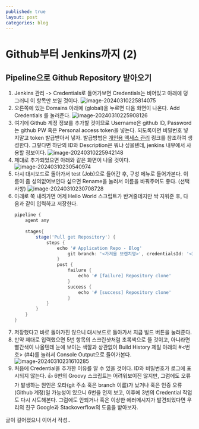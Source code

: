 ```yaml
---
published: true
layout: post
categories: blog
---
```


# Github부터 Jenkins까지 (2)

## Pipeline으로 Github Repository 받아오기

1. Jenkins 관리 -> Credentials로 들어가보면 Credentials는 비어있고 아래에 덩그러니 이 항목만 보일 것이다.
   ![image-20240310225814075](E:\dev\arumlee.github.io\_posts\2024-03-10-CICD-구축-2\image-20240310225814075.png)
2. 오른쪽에 있는 Domains 아래에 (global)을 누르면 다음 화면이 나온다. Add Credentials 를 눌러준다.
   ![image-20240310225908126](E:\dev\arumlee.github.io\_posts\2024-03-10-CICD-구축-2\image-20240310225908126.png)
3. 여기에 Github 계정 정보를 추가할 것이므로 Username은 github ID, Password는 github PW 혹은 Personal access token을 넣는다.
   되도록이면 비밀번호 넣지말고 token 발급받아서 넣자. 발급방법은 [개인용 액세스 관리](https://docs.github.com/ko/authentication/keeping-your-account-and-data-secure/managing-your-personal-access-tokens) 링크를 참조하여 생성한다. 그렇다면 하단의 ID와 Description은 뭐냐 싶을텐데, jenkins 내부에서 사용할 정보이다.
   ![image-20240310225942148](E:\dev\arumlee.github.io\_posts\2024-03-10-CICD-구축-2\image-20240310225942148.png)
4. 제대로 추가되었으면 아래와 같은 화면이 나올 것이다.
   ![image-20240310230540974](E:\dev\arumlee.github.io\_posts\2024-03-10-CICD-구축-2\image-20240310230540974.png)
5. 다시 대시보드로 돌아가서 test (Job)으로 들어간 후, 구성 메뉴로 들어가본다.
    이름이 좀 성의없어보인다 싶으면 Rename을 눌러서 이름을 바꿔주어도 좋다. (선택사항) 
    ![image-20240310230708728](E:\dev\arumlee.github.io\_posts\2024-03-10-CICD-구축-2\image-20240310230708728.png)
6. 아래로 쭉 내려가면 어제 Hello World 스크립트가 반겨줄테지만 싹 지워준 후, 다음과 같이 입력하고 저장한다.
   ```groovy
   pipeline {
       agent any
       
       stages{
           stage('Pull get Repository') {
               steps {
                   echo '# Application Repo - Blog'
                       git branch: '<가져올 브랜치명>', credentialsId: '<3번에서 쓴 credential ID>', url: '<연동할 git 주소: .git으로 끝남>'
                   }
                   post {
                       failure {
                           echo '# [failure] Repository clone'
                       }
                       success {
                           echo '# [success] Repository clone'
                       }
               }
           }
       }
   }
   
   ```
7. 저장했다고 바로 돌아가진 않으니 대시보드로 돌아가서 지금 빌드 버튼을 눌러준다.
8. 만약 제대로 입력했으면 5번 항목의 스크린샷처럼 초록색으로 뜰 것이고, 아니라면 빨간색이 나올텐데 눈에 보이는 색깔과 상관없이 Build History 제일 아래의 #<번호> (#4)를 눌러서 Console Output으로 들어가본다.
   ![image-20240310231610285](E:\dev\arumlee.github.io\_posts\2024-03-10-CICD-구축-2\image-20240310231610285.png)
9. 처음에 Credential을 추가한 이유를 알 수 있을 것이다. ID와 비밀번호가 로그에 표시되지 않는다. :thumbsup: 
     6번의 Groovy 스크립트는 어려워보이진 않지만, 그럼에도 오류가 발생하는 원인은 오타(git 주소 혹은 branch 이름)가 났거나 혹은 인증 오류(Github 계정)일 가능성이 있으니 6번을 먼저 보고, 이후에 3번의 Credential 작업도 다시 시도해본다.
     그럼에도 안되거나 혹은 이상한 에러메시지가 발견되었다면 우리의 친구 Google과 Stackoverflow의 도움을 받아보자.

글이 길어졌으니 이어서 작성..